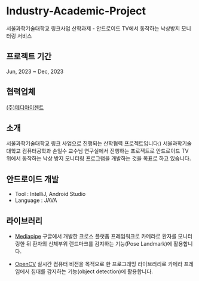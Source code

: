 # Industry-Academic-Project
서울과학기술대학교 링크사업 산학과제 - 안드로이드 TV에서 동작하는 낙상방지 모니터링 서비스

## 프로젝트 기간
Jun, 2023 ~ Dec, 2023

## 협력업체
[(주)메디아이젠트](https://www.youtube.com/watch?v=oJlCC1DutbA&list=PLW2UjW795-f6xWA2_MUhEVgPauhGl3xIp)

## 소개
서울과학기술대학교 링크 사업으로 진행되는 산학협력 프로젝트입니다:)
서울과학기술대학교 컴퓨터공학과 손일수 교수님 연구실에서 진행하는 프로젝트로 안드로이드 TV 위에서 동작하는 낙상 방지 모니터링 프로그램을 개발하는 것을 목표로 하고 있습니다.

## 안드로이드 개발
* Tool : IntelliJ, Android Studio
* Language : JAVA

## 라이브러리
- [Mediapipe](https://developers.google.com/mediapipe)
구글에서 개발한 크로스 플랫폼 프레임워크로 카메라로 환자를 모니터링한 뒤 환자의 신체부위 랜드마크를 감지하는 기능(Pose Landmark)에 활용합니다.

- [OpenCV](https://opencv.org/)
실시간 컴퓨터 비전을 목적으로 한 프로그래밍 라이브러리로 카메라 프레임에서 침대를 감지하는 기능(object detection)에 활용합니다.
